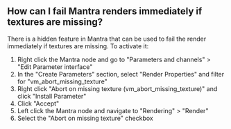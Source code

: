 ## How can I fail Mantra renders immediately if textures are missing?

There is a hidden feature in Mantra that can be used to fail the render immediately if textures are missing. To activate it:
1. Right click the Mantra node and go to "Parameters and channels" > "Edit Parameter interface"
2. In the "Create Parameters" section, select "Render Properties" and filter for "vm_abort_missing_texture"
3. Right click "Abort on missing texture (vm_abort_missing_texture)" and click "Install Parameter"
4. Click "Accept"
5. Left click the Mantra node and navigate to "Rendering" > "Render"
6. Select the "Abort on missing texture" checkbox
